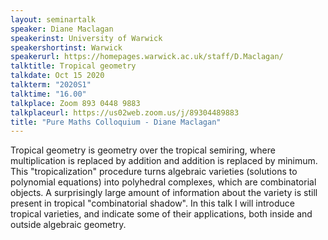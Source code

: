 ```yaml
---
layout: seminartalk
speaker: Diane Maclagan
speakerinst: University of Warwick
speakershortinst: Warwick
speakerurl: https://homepages.warwick.ac.uk/staff/D.Maclagan/
talktitle: Tropical geometry
talkdate: Oct 15 2020
talkterm: "2020S1"
talktime: "16.00"
talkplace: Zoom 893 0448 9883
talkplaceurl: https://us02web.zoom.us/j/89304489883
title: "Pure Maths Colloquium - Diane Maclagan"
---
```


Tropical geometry is geometry over the tropical semiring, where
multiplication is replaced by addition and addition is replaced by
minimum. This "tropicalization" procedure turns algebraic varieties
(solutions to polynomial equations) into polyhedral complexes, which
are combinatorial objects. A surprisingly large amount of information
about the variety is still present in tropical "combinatorial
shadow". In this talk I will introduce tropical varieties, and
indicate some of their applications, both inside and outside algebraic
geometry.